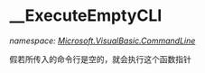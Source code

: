 ﻿
# __ExecuteEmptyCLI
_namespace: [Microsoft.VisualBasic.CommandLine](N-Microsoft.VisualBasic.CommandLine.md)_

假若所传入的命令行是空的，就会执行这个函数指针




